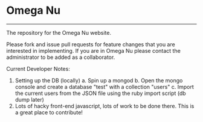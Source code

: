 Omega Nu
====
----

The repository for the Omega Nu website.

Please fork and issue pull requests for feature changes
that you are interested in implementing. If you are in Omega Nu
please contact the administrator to be added as a collaborator.

Current Developer Notes:

1. Setting up the DB (locally)
	a. Spin up a mongod
	b. Open the mongo console and create a database "test" with a collection "users"
	c. Import the current users from the JSON file using the ruby import script (db dump later)
2. Lots of hacky front-end javascript, lots of work to be done there. This is a great place to contribute!
